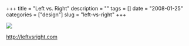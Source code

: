 +++
title = "Left vs. Right"
description = ""
tags = []
date = "2008-01-25"
categories = ["design"]
slug = "left-vs-right"
+++


 

  <div id="screens-thumbs" class="clearfix">
    <div class="txt-center" id="design-submission"><a href="http://leftvsright.com/"><img id='bluga-thumbnail-1092' class='bluga-thumbnail large' src='//konigi.com/media/bluga/
wt47f282017bda7_0.jpg'/></a></div>  
  </div>   
<p><a href="http://leftvsright.com/">http://leftvsright.com</a></p>




